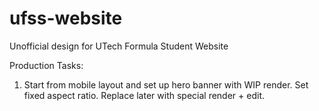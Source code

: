 # ufss-website
 Unofficial design for UTech Formula Student Website

 Production Tasks:
1. Start from mobile layout and set up hero banner with WIP render. Set fixed aspect ratio. Replace later with special render + edit.
